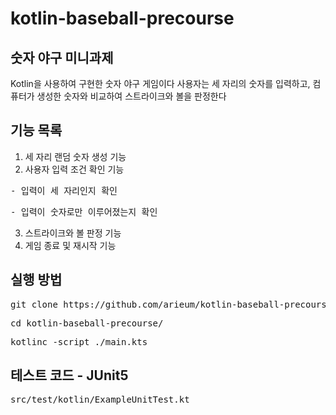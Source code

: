 # kotlin-baseball-precourse
## 숫자 야구 미니과제
Kotlin을 사용하여 구현한 숫자 야구 게임이다 
사용자는 세 자리의 숫자를 입력하고, 컴퓨터가 생성한 숫자와 비교하여 스트라이크와 볼을 판정한다

## 기능 목록
1. 세 자리 랜덤 숫자 생성 기능
2. 사용자 입력 조건 확인 기능
<pre>- 입력이 세 자리인지 확인</pre>
<pre>- 입력이 숫자로만 이루어졌는지 확인</pre>
3. 스트라이크와 볼 판정 기능
4. 게임 종료 및 재시작 기능

## 실행 방법

<pre>git clone https://github.com/arieum/kotlin-baseball-precourse.git</pre>
<pre>cd kotlin-baseball-precourse/</pre>
<pre>kotlinc -script ./main.kts</pre>

## 테스트 코드 - JUnit5
<pre>src/test/kotlin/ExampleUnitTest.kt</pre>
